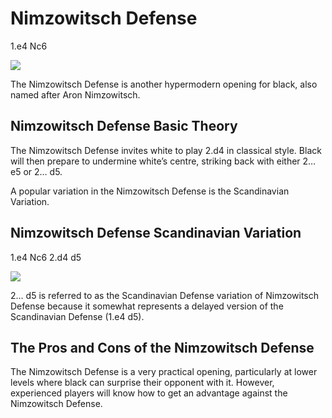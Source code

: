 ---
---

# Nimzowitsch Defense

1.e4 Nc6

![](https://chessfox.com/wp-content/uploads/2020/03/Nimzowitsch-Defence.png)

The Nimzowitsch Defense is another hypermodern opening for black, also named after Aron Nimzowitsch.

## Nimzowitsch Defense Basic Theory

The Nimzowitsch Defense invites white to play 2.d4 in classical style. Black will then prepare to undermine white’s centre, striking back with either 2… e5 or 2… d5.

A popular variation in the Nimzowitsch Defense is the Scandinavian Variation.

## Nimzowitsch Defense Scandinavian Variation

1.e4 Nc6 2.d4 d5

![](https://chessfox.com/wp-content/uploads/2020/03/Nimzowitsch-Defence-scandinavian-variation.png)

2… d5 is referred to as the Scandinavian Defense variation of Nimzowitsch Defense because it somewhat represents a delayed version of the Scandinavian Defense (1.e4 d5).

## The Pros and Cons of the Nimzowitsch Defense

The Nimzowitsch Defense is a very practical opening, particularly at lower levels where black can surprise their opponent with it. However, experienced players will know how to get an advantage against the Nimzowitsch Defense.
